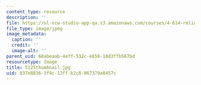 ```yaml
---
content_type: resource
description: ''
file: https://ol-ocw-studio-app-qa.s3.amazonaws.com/courses/4-614-religious-architecture-and-islamic-cultures-fall-2002/037e88363f9c13ffb2c8867379a8457c_5125thumbnail.jpg
file_type: image/jpeg
image_metadata:
  caption: ''
  credit: ''
  image-alt: ''
parent_uid: 68abeaab-4eff-532c-e858-18d3ffb567bd
resourcetype: Image
title: 5125thumbnail.jpg
uid: 037e8836-3f9c-13ff-b2c8-867379a8457c
---
```

